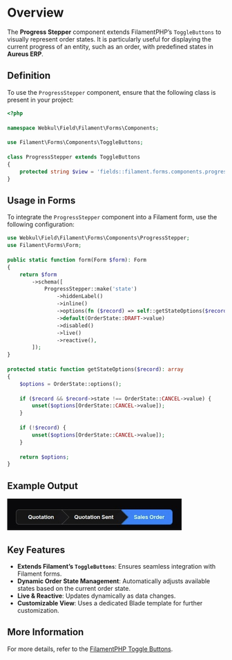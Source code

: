 # **Overview**

The **Progress Stepper** component extends FilamentPHP’s `ToggleButtons` to visually represent order states. It is particularly useful for displaying the current progress of an entity, such as an order, with predefined states in **Aureus ERP**.

## **Definition**

To use the `ProgressStepper` component, ensure that the following class is present in your project:

```php
<?php

namespace Webkul\Field\Filament\Forms\Components;

use Filament\Forms\Components\ToggleButtons;

class ProgressStepper extends ToggleButtons
{
    protected string $view = 'fields::filament.forms.components.progress-stepper.index';
}
```

## **Usage in Forms**

To integrate the `ProgressStepper` component into a Filament form, use the following configuration:

```php
use Webkul\Field\Filament\Forms\Components\ProgressStepper;
use Filament\Forms\Form;

public static function form(Form $form): Form
{
    return $form
        ->schema([
            ProgressStepper::make('state')
                ->hiddenLabel()
                ->inline()
                ->options(fn ($record) => self::getStateOptions($record))
                ->default(OrderState::DRAFT->value)
                ->disabled()
                ->live()
                ->reactive(),
        ]);
}

protected static function getStateOptions($record): array
{
    $options = OrderState::options();

    if ($record && $record->state !== OrderState::CANCEL->value) {
        unset($options[OrderState::CANCEL->value]);
    }

    if (!$record) {
        unset($options[OrderState::CANCEL->value]);
    }

    return $options;
}
```

## **Example Output**

![Progress Stepper](./images/progress-stepper.png)

## **Key Features**

- **Extends Filament’s `ToggleButtons`**: Ensures seamless integration with Filament forms.
- **Dynamic Order State Management**: Automatically adjusts available states based on the current order state.
- **Live & Reactive**: Updates dynamically as data changes.
- **Customizable View**: Uses a dedicated Blade template for further customization.

## More Information

For more details, refer to the [FilamentPHP Toggle Buttons](https://filamentphp.com/docs/3.x/forms/fields/toggle-buttons).
